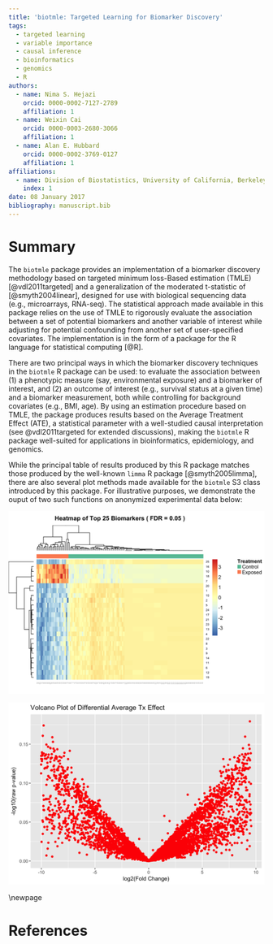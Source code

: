 ```yaml
---
title: 'biotmle: Targeted Learning for Biomarker Discovery'
tags:
  - targeted learning
  - variable importance
  - causal inference
  - bioinformatics
  - genomics
  - R
authors:
  - name: Nima S. Hejazi
    orcid: 0000-0002-7127-2789
    affiliation: 1
  - name: Weixin Cai
    orcid: 0000-0003-2680-3066
    affiliation: 1
  - name: Alan E. Hubbard
    orcid: 0000-0002-3769-0127
    affiliation: 1
affiliations:
  - name: Division of Biostatistics, University of California, Berkeley
    index: 1
date: 08 January 2017
bibliography: manuscript.bib
---
```


# Summary

The `biotmle` package provides an implementation of a biomarker discovery
methodology based on targeted minimum loss-Based estimation (TMLE)
[@vdl2011targeted] and a generalization of the moderated t-statistic of
[@smyth2004linear], designed for use with biological sequencing data (e.g.,
microarrays, RNA-seq). The statistical approach made available in this package
relies on the use of TMLE to rigorously evaluate the association between a set
of potential biomarkers and another variable of interest while adjusting for
potential confounding from another set of user-specified covariates. The
implementation is in the form of a package for the R language for statistical
computing [@R].

There are two principal ways in which the biomarker discovery techniques in
the `biotmle` R package can be used: to evaluate the association between (1) a
phenotypic measure (say, environmental exposure) and a biomarker of interest,
and (2) an outcome of interest (e.g., survival status at a given time) and a
biomarker measurement, both while controlling for background covariates (e.g.,
BMI, age). By using an estimation procedure based on TMLE, the package produces
results based on the Average Treatment Effect (ATE), a statistical parameter
with a well-studied causal interpretation (see @vdl2011targeted for extended
discussions), making the `biotmle` R package well-suited for applications in
bioinformatics, epidemiology, and genomics.

While the principal table of results produced by this R package matches those
produced by the well-known `limma` R package [@smyth2005limma], there are also
several plot methods made available for the `biotmle` S3 class introduced by
this package. For illustrative purposes, we demonstrate the ouput of two such
functions on anonymized experimental data below:

![Heatmap visualizing the Average Treatment Effect contribution of a change in exposure to each biomarker of interest](figs/heatmap_biotmle.png)

![Volcano plot visualizing the log fold change in the Average Treatment Effect against the raw p-value from the moderated t-test performed on each biomarker](figs/volcanoplot_biotmle.png)

\newpage

# References

